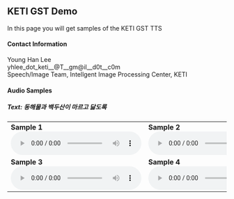 ## KETI GST Demo ##


In this page you will get samples of the KETI GST TTS

#### Contact Information
Young Han Lee<br/>
yhlee_dot_keti__@T__gm@il__d0t__c0m<br/>
Speech/Image Team, Intellgent Image Processing Center, KETI <br/>

#### Audio Samples

##### Text: 동해물과 백두산이 마르고 닳도록
 <table>
  <tr>
    <td><b>Sample 1</b><br/><audio controls><source src="samples/keti_gst/ref_KETI000038.wav"></audio></td>
    <td><b>Sample 2</b><br/><audio controls><source src="samples/keti_gst/ref_KETI000328.wav"></audio></td>
 </tr>
 <tr>
    <td><b>Sample 3</b><br/><audio controls><source src="samples/keti_gst/ref_KETIC40423.wav"></audio></td>
    <td><b>Sample 4</b><br/><audio controls><source src="samples/keti_gst/ref_KETIN21186.wav"></audio></td>
  </tr>
</table>
